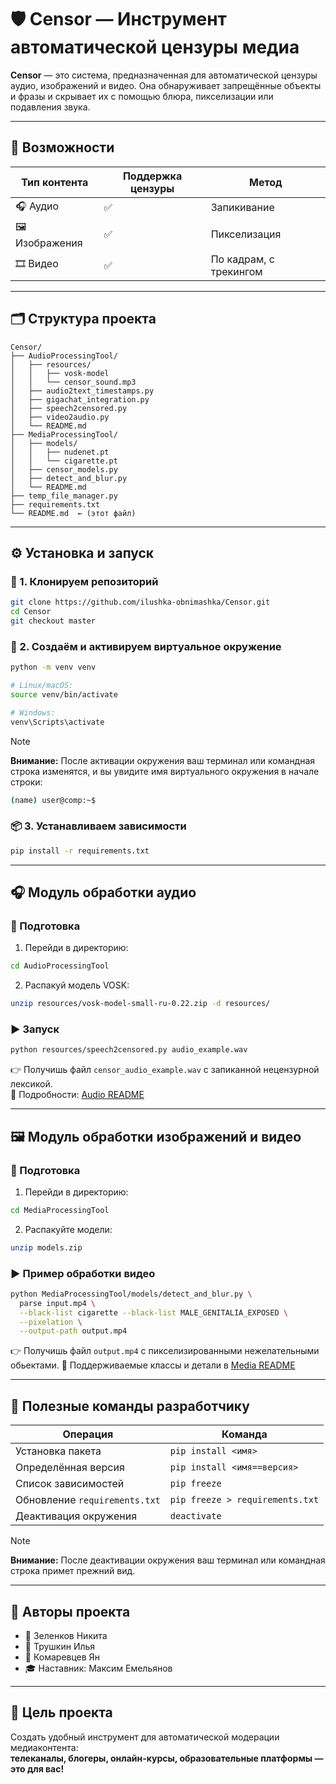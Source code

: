 # 🛡️ Censor — Инструмент автоматической цензуры медиа

**Censor** — это система, предназначенная для автоматической цензуры аудио, изображений и видео. Она обнаруживает запрещённые объекты и фразы и скрывает их с помощью блюра, пикселизации или подавления звука.

---

## 🧰 Возможности

| Тип контента | Поддержка цензуры | Метод                  |
|--------------|-------------------|------------------------|
| 🎧 Аудио      | ✅ | Запикивание            |
| 🖼️ Изображения | ✅ | Пикселизация           |
| 🎞️ Видео      | ✅ | По кадрам, с трекингом |

---

## 🗂️ Структура проекта

```dir
Censor/
├── AudioProcessingTool/
│   ├── resources/
│   │   ├── vosk-model
│   │   └── censor_sound.mp3
│   ├── audio2text_timestamps.py
│   ├── gigachat_integration.py
│   ├── speech2censored.py
│   ├── video2audio.py
│   └── README.md
├── MediaProcessingTool/
│   ├── models/
│   │   ├── nudenet.pt
│   │   └── cigarette.pt
│   ├── censor_models.py
│   ├── detect_and_blur.py
│   └── README.md
├── temp_file_manager.py
├── requirements.txt
└── README.md  ← (этот файл)

```

---

## ⚙️ Установка и запуск

### 🔽 1. Клонируем репозиторий
```bash
git clone https://github.com/ilushka-obnimashka/Censor.git
cd Censor
git checkout master
```

### 🐍 2. Создаём и активируем виртуальное окружение
```bash
python -m venv venv

# Linux/macOS:
source venv/bin/activate

# Windows:
venv\Scripts\activate
```

> [!Note]
> **Внимание:** 
> После активации окружения ваш терминал или командная строка изменятся, и вы увидите имя виртуального окружения в начале строки:
> ```bash
> (name) user@comp:~$
> ```

### 📦 3. Устанавливаем зависимости
```bash
pip install -r requirements.txt
```

---

## 🎧 Модуль обработки аудио
### 🔧 Подготовка
1. Перейди в директорию:
```bash
cd AudioProcessingTool
```
2. Распакуй модель VOSK:
```bash
unzip resources/vosk-model-small-ru-0.22.zip -d resources/
```

### ▶️ Запуск
```bash
python resources/speech2censored.py audio_example.wav
```
👉 Получишь файл `censor_audio_example.wav` с запиканной нецензурной лексикой.  
📄 Подробности: [Audio README](AudioProcessingTool/README.md)

---

## 🖼️ Модуль обработки изображений и видео
### 🔧 Подготовка
1. Перейди в директорию:
```bash
cd MediaProcessingTool
```
2. Распакуйте модели:
```bash
unzip models.zip
```

### ▶️ Пример обработки видео
```bash
python MediaProcessingTool/models/detect_and_blur.py \
  parse input.mp4 \
  --black-list cigarette --black-list MALE_GENITALIA_EXPOSED \
  --pixelation \
  --output-path output.mp4
```
👉 Получишь файл `output.mp4` с пикселизированными нежелательными обьектами.
📄 Поддерживаемые классы и детали в [Media README](MediaProcessingTool/README.md)

---

## 🧪 Полезные команды разработчику

| Операция | Команда |
|----------|---------|
| Установка пакета | `pip install <имя>` |
| Определённая версия | `pip install <имя==версия>` |
| Список зависимостей | `pip freeze` |
| Обновление `requirements.txt` | `pip freeze > requirements.txt` |
| Деактивация окружения | `deactivate` |

> [!Note]
> **Внимание:** 
> После деактивации окружения ваш терминал или командная строка примет прежний вид.


---

## 👥 Авторы проекта

- 🔧 Зеленков Никита
- 🧠 Трушкин Илья
- 🧮 Комаревцев Ян
- 🎓 Наставник: Максим Емельянов

---

## 📌 Цель проекта

Создать удобный инструмент для автоматической модерации медиаконтента:  
**телеканалы, блогеры, онлайн-курсы, образовательные платформы — это для вас!**
